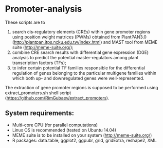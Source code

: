 # Promoter-analysis
  These scripts are to 
  1. search cis-regulatory elements (CREs) within gene promoter regions using position weight matrices (PWMs) obtained from PlantPAN3.0 (http://plantpan.itps.ncku.edu.tw/index.html) and MAST tool from MEME suite (http://meme-suite.org/); 
  2. combine CRE search results with differential gene expression (DGE) analysis to predict the potential master-regulators among plant transcription factors (TFs);
  3. to infer certain potential TF families responsible for the differential regulation of genes belonging to the particular multigene families within which both up- and downregulated genes were well-represented.
  
  The extraction of gene promoter regions is supposed to be performed using extract_promoters.sh shell script (https://github.com/RimGubaev/extract_promoters).

## System requirements:
* Multi-core CPU (for parallel computations)
* Linux OS is recommended (tested on Ubuntu 14.04)
* MEME suite is to be installed on your system (http://meme-suite.org/)
* R packages: data.table, ggplot2, ggpubr, grid, gridExtra, reshape2, XML
